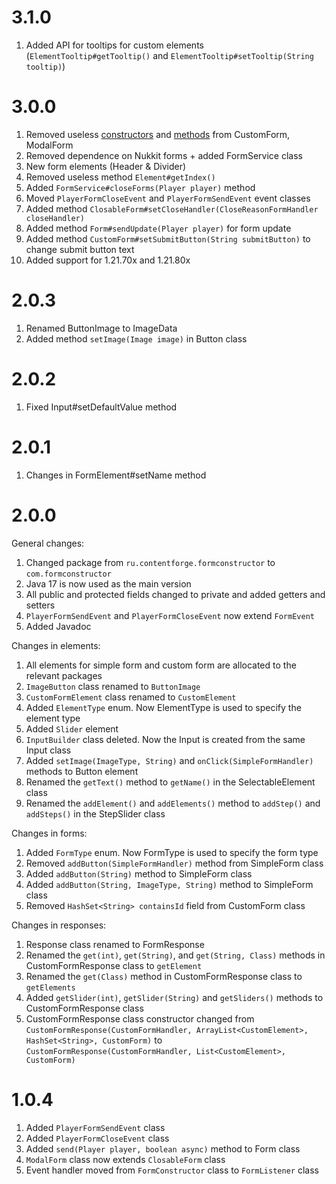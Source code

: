 # 3.1.0
1. Added API for tooltips for custom elements (`ElementTooltip#getTooltip()` and `ElementTooltip#setTooltip(String tooltip)`)

# 3.0.0
1. Removed useless [constructors](https://github.com/MEFRREEX/FormConstructor/commit/a5ebafd0ae5fc3f7c9fb7a21d036b05662543814) and [methods](https://github.com/MEFRREEX/FormConstructor/commit/d080f3d4906064d439e0c6597dc6e5e6f1cb951a) from CustomForm, ModalForm
2. Removed dependence on Nukkit forms + added FormService class
3. New form elements (Header & Divider)
4. Removed useless method `Element#getIndex()`
5. Added `FormService#closeForms(Player player)` method
6. Moved `PlayerFormCloseEvent` and `PlayerFormSendEvent` event classes
7. Added method `ClosableForm#setCloseHandler(CloseReasonFormHandler closeHandler)`
8. Added method `Form#sendUpdate(Player player)` for form update
9. Added method `CustomForm#setSubmitButton(String submitButton)` to change submit button text
10. Added support for 1.21.70x and 1.21.80x

# 2.0.3
1. Renamed ButtonImage to ImageData
2. Added method `setImage(Image image)` in Button class

# 2.0.2
1. Fixed Input#setDefaultValue method

# 2.0.1
1. Changes in FormElement#setName method

# 2.0.0

General changes:
1. Changed package from `ru.contentforge.formconstructor` to `com.formconstructor`
2. Java 17 is now used as the main version
3. All public and protected fields changed to private and added getters and setters
4. `PlayerFormSendEvent` and `PlayerFormCloseEvent` now extend `FormEvent`
5. Added Javadoc

Changes in elements:
1. All elements for simple form and custom form are allocated to the relevant packages
2. `ImageButton` class renamed to `ButtonImage`
3. `CustomFormElement` class renamed to `CustomElement`
4. Added `ElementType` enum. Now ElementType is used to specify the element type
5. Added `Slider` element
6. `InputBuilder` class deleted. Now the Input is created from the same Input class
7. Added `setImage(ImageType, String)` and `onClick(SimpleFormHandler)` methods to Button element
8. Renamed the `getText()` method to `getName()` in the SelectableElement class
9. Renamed the `addElement()` and `addElements()` method to `addStep()` and `addSteps()` in the StepSlider class

Changes in forms:
1. Added `FormType` enum. Now FormType is used to specify the form type
2. Removed `addButton(SimpleFormHandler)` method from SimpleForm class
3. Added `addButton(String)` method to SimpleForm class
4. Added `addButton(String, ImageType, String)` method to SimpleForm class
5. Removed `HashSet<String> containsId` field from CustomForm class

Changes in responses:
1. Response class renamed to FormResponse
2. Renamed the `get(int)`, `get(String)`, and `get(String, Class)` methods in CustomFormResponse class to `getElement`
3. Renamed the `get(Class)` method in CustomFormResponse class to `getElements`
4. Added `getSlider(int)`, `getSlider(String)` and `getSliders()` methods to CustomFormResponse class
5. CustomFormResponse class constructor changed from `CustomFormResponse(CustomFormHandler, ArrayList<CustomElement>, HashSet<String>, CustomForm)` to `CustomFormResponse(CustomFormHandler, List<CustomElement>, CustomForm)`

# 1.0.4
1. Added `PlayerFormSendEvent` class
2. Added `PlayerFormCloseEvent` class
3. Added `send(Player player, boolean async)` method to Form class
4. `ModalForm` class now extends `ClosableForm` class
5. Event handler moved from `FormConstructor` class to `FormListener` class
